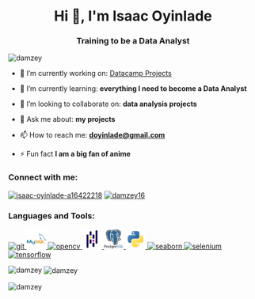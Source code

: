 <h1 align="center">Hi 👋, I'm Isaac Oyinlade</h1>
<h3 align="center">Training to be a Data Analyst</h3>

<p align="left"> <img src="https://komarev.com/ghpvc/?username=damzey&label=Profile%20views&color=0e75b6&style=flat" alt="damzey" /> </p>

- 🔭 I’m currently working on: [Datacamp Projects](https://github.com/damzey/datacamp_projects)

- 🌱 I’m currently learning: **everything I need to become a Data Analyst**

- 👯 I’m looking to collaborate on: **data analysis projects**

- 💬 Ask me about: **my projects**

- 📫 How to reach me: **doyinlade@gmail.com**

- ⚡ Fun fact **I am a big fan of anime**

<h3 align="left">Connect with me:</h3>
<p align="left">
<a href="https://linkedin.com/in/isaac-oyinlade-a16422218" target="blank"><img align="center" src="https://raw.githubusercontent.com/rahuldkjain/github-profile-readme-generator/master/src/images/icons/Social/linked-in-alt.svg" alt="isaac-oyinlade-a16422218" height="30" width="40" /></a>
<a href="https://instagram.com/damzey16" target="blank"><img align="center" src="https://raw.githubusercontent.com/rahuldkjain/github-profile-readme-generator/master/src/images/icons/Social/instagram.svg" alt="damzey16" height="30" width="40" /></a>
</p>

<h3 align="left">Languages and Tools:</h3>
<p align="left"> <a href="https://git-scm.com/" target="_blank" rel="noreferrer"> <img src="https://www.vectorlogo.zone/logos/git-scm/git-scm-icon.svg" alt="git" width="40" height="40"/> </a> <a href="https://www.mysql.com/" target="_blank" rel="noreferrer"> <img src="https://raw.githubusercontent.com/devicons/devicon/master/icons/mysql/mysql-original-wordmark.svg" alt="mysql" width="40" height="40"/> </a> <a href="https://opencv.org/" target="_blank" rel="noreferrer"> <img src="https://www.vectorlogo.zone/logos/opencv/opencv-icon.svg" alt="opencv" width="40" height="40"/> </a> <a href="https://pandas.pydata.org/" target="_blank" rel="noreferrer"> <img src="https://raw.githubusercontent.com/devicons/devicon/2ae2a900d2f041da66e950e4d48052658d850630/icons/pandas/pandas-original.svg" alt="pandas" width="40" height="40"/> </a> <a href="https://www.postgresql.org" target="_blank" rel="noreferrer"> <img src="https://raw.githubusercontent.com/devicons/devicon/master/icons/postgresql/postgresql-original-wordmark.svg" alt="postgresql" width="40" height="40"/> </a> <a href="https://www.python.org" target="_blank" rel="noreferrer"> <img src="https://raw.githubusercontent.com/devicons/devicon/master/icons/python/python-original.svg" alt="python" width="40" height="40"/> </a> <a href="https://seaborn.pydata.org/" target="_blank" rel="noreferrer"> <img src="https://seaborn.pydata.org/_images/logo-mark-lightbg.svg" alt="seaborn" width="40" height="40"/> </a> <a href="https://www.selenium.dev" target="_blank" rel="noreferrer"> <img src="https://raw.githubusercontent.com/detain/svg-logos/780f25886640cef088af994181646db2f6b1a3f8/svg/selenium-logo.svg" alt="selenium" width="40" height="40"/> </a> <a href="https://www.tensorflow.org" target="_blank" rel="noreferrer"> <img src="https://www.vectorlogo.zone/logos/tensorflow/tensorflow-icon.svg" alt="tensorflow" width="40" height="40"/> </a> </p>

<p><img align="left" src="https://github-readme-stats.vercel.app/api/top-langs?username=damzey&show_icons=true&locale=en&layout=compact" alt="damzey" /></p>

<p>&nbsp;<img align="center" src="https://github-readme-stats.vercel.app/api?username=damzey&show_icons=true&locale=en" alt="damzey" /></p>

<p><img align="center" src="https://github-readme-streak-stats.herokuapp.com/?user=damzey&" alt="damzey" /></p>
